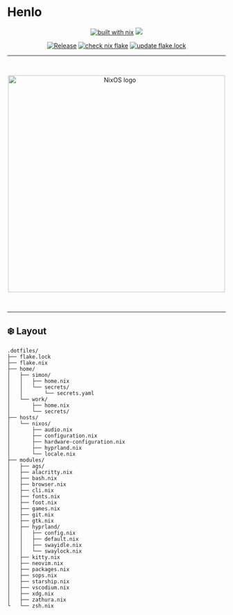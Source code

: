 # Henlo

<div align="center">

[![built with nix](https://img.shields.io/static/v1?logo=nixos&logoColor=white&label=&message=Built%20with%20Nix%20Flakes&color=41439a)](https://builtwithnix.org) [![](https://img.shields.io/badge/NixOS-unstable-informational.svg?style=flat&logo=nixos&logoColor=CAD3F5&colorA=24273A&colorB=8AADF4)](https://github.com/nixos/nixpkgs)

[![Release](https://github.com/simonoscr/dotfiles/actions/workflows/semver.yml/badge.svg)](https://github.com/simonoscr/dotfiles/actions/workflows/semver.yml) [![check nix flake](https://github.com/simonoscr/dotfiles/actions/workflows/test.yaml/badge.svg)](https://github.com/simonoscr/dotfiles/actions/workflows/test.yaml) [![update flake.lock](https://github.com/simonoscr/dotfiles/actions/workflows/updatelockfile.yml/badge.svg?event=schedule)](https://github.com/simonoscr/dotfiles/actions/workflows/updatelockfile.yml)

</div>

---

<br>
<p align="center">
  <img src="https://raw.githubusercontent.com/NixOS/nixos-artwork/master/logo/nixos-white.png" width="500px" alt="NixOS logo"/>
</p>
<br>

---

## :snowflake: Layout
```
.dotfiles/
├── flake.lock
├── flake.nix
├── home/
│   ├── simon/
│   │   ├── home.nix
│   │   └── secrets/
│   │       └── secrets.yaml
│   └── work/
│       ├── home.nix
│       └── secrets/
├── hosts/
│   └── nixos/
│       ├── audio.nix
│       ├── configuration.nix
│       ├── hardware-configuration.nix
│       ├── hyprland.nix
│       └── locale.nix
├── modules/
│   ├── ags/
│   ├── alacritty.nix
│   ├── bash.nix
│   ├── browser.nix
│   ├── cli.nix
│   ├── fonts.nix
│   ├── foot.nix
│   ├── games.nix
│   ├── git.nix
│   ├── gtk.nix
│   ├── hyprland/
│   │   ├── config.nix
│   │   ├── default.nix
│   │   ├── swayidle.nix
│   │   └── swaylock.nix
│   ├── kitty.nix
│   ├── neovim.nix
│   ├── packages.nix
│   ├── sops.nix
│   ├── starship.nix
│   ├── vscodium.nix
│   ├── xdg.nix
│   ├── zathura.nix
└   └── zsh.nix
```
